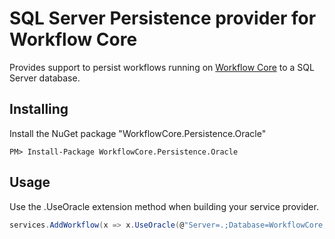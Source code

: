 # SQL Server Persistence provider for Workflow Core

Provides support to persist workflows running on [Workflow Core](../../../README.md) to a SQL Server database.

## Installing

Install the NuGet package "WorkflowCore.Persistence.Oracle"

```
PM> Install-Package WorkflowCore.Persistence.Oracle
```

## Usage

Use the .UseOracle extension method when building your service provider.

```C#
services.AddWorkflow(x => x.UseOracle(@"Server=.;Database=WorkflowCore;Trusted_Connection=True;", true, true));
```
